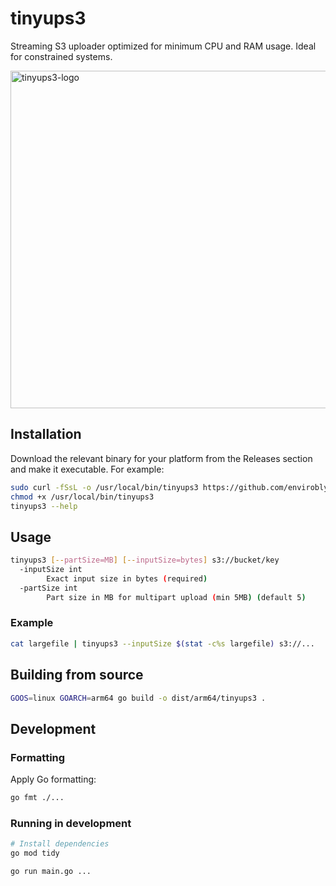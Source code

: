 # tinyups3

Streaming S3 uploader optimized for minimum CPU and RAM usage. Ideal for constrained systems.

<img width="540" height="540" alt="tinyups3-logo" src="https://github.com/user-attachments/assets/8765e5ae-a1e3-47bd-9ef0-aa9f03417869" />

## Installation

Download the relevant binary for your platform from the Releases section and make it executable. For example:

```sh
sudo curl -fSsL -o /usr/local/bin/tinyups3 https://github.com/envirobly/tinyups3/releases/download/v1.0.2/tinyups3_linux_arm64
chmod +x /usr/local/bin/tinyups3
tinyups3 --help
```

## Usage

```sh
tinyups3 [--partSize=MB] [--inputSize=bytes] s3://bucket/key
  -inputSize int
        Exact input size in bytes (required)
  -partSize int
        Part size in MB for multipart upload (min 5MB) (default 5)
```

### Example

```sh
cat largefile | tinyups3 --inputSize $(stat -c%s largefile) s3://... 
```

## Building from source

```sh
GOOS=linux GOARCH=arm64 go build -o dist/arm64/tinyups3 .
```

## Development

### Formatting

Apply Go formatting:

```sh
go fmt ./...
```

### Running in development

```sh
# Install dependencies
go mod tidy

go run main.go ...
```

